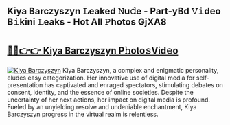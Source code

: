 ## Kiya Barczyszyn 𝙻eaked 𝙽u𝚍e - Part-yBd 𝚅𝚒deo B𝚒kini 𝙻eaks - Hot All 𝙿hotos GjXA8

# <h2><a href="http://ld3mdv.urlbe.top/?page=Kiya+Barczyszyn">🔗🔗👉👉 Kiya Barczyszyn P𝚑oto𝚜Vid𝚎o</a></h2>

[![Kiya Barczyszyn](https://i.imgur.com/eBuTRDB.gif)](http://ld3mdv.urlbe.top/?page=Kiya+Barczyszyn)
Kiya Barczyszyn, a complex and enigmatic personality, eludes easy categorization. Her innovative use of digital media for self-presentation has captivated and enraged spectators, stimulating debates on consent, identity, and the essence of online societies. Despite the uncertainty of her next actions, her impact on digital media is profound. Fueled by an unyielding resolve and undeniable enchantment, Kiya Barczyszyn progress in the virtual realm is relentless.
